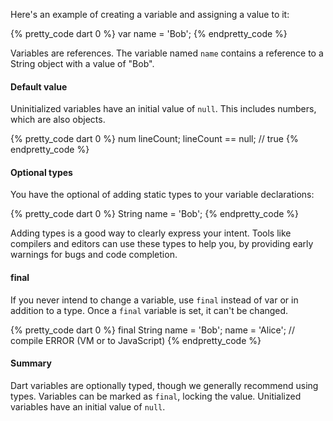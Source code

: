 Here's an example of creating a variable and assigning a value to it:

{% pretty_code dart 0 %}
var name = 'Bob';
{% endpretty_code %}

Variables are references. The variable named `name` contains a reference
to a String object with a value of "Bob".

#### Default value

Uninitialized variables have an initial value of `null`. This includes numbers,
which are also objects.

{% pretty_code dart 0 %}
num lineCount;
lineCount == null; // true
{% endpretty_code %}

#### Optional types

You have the optional of adding static types to your variable declarations:

{% pretty_code dart 0 %}
String name = 'Bob';
{% endpretty_code %}

Adding types is a good way to clearly express your intent.
Tools like compilers and editors can use these types to
help you, by providing early warnings for bugs and code completion.

#### final

If you never intend to change a variable, use `final` instead of var or in
addition to a type. Once a `final` variable is set, it can't be changed.

{% pretty_code dart 0 %}
final String name = 'Bob';
<span class="code-error">name = 'Alice'; // compile ERROR (VM or to JavaScript)</span>
{% endpretty_code %}

#### Summary

Dart variables are optionally typed, though we generally recommend using types.
Variables can be marked as `final`, locking the value. Unitialized variables
have an initial value of `null`.